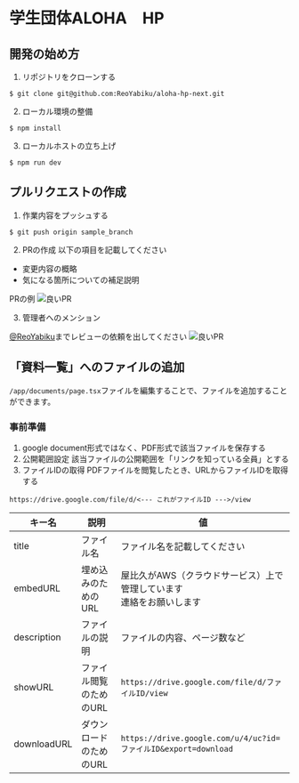 # 学生団体ALOHA　HP

## 開発の始め方
1. リポジトリをクローンする
```shell
$ git clone git@github.com:ReoYabiku/aloha-hp-next.git
```

2. ローカル環境の整備
```shell
$ npm install
```

3. ローカルホストの立ち上げ
```shell
$ npm run dev
```

## プルリクエストの作成
1. 作業内容をプッシュする
```shell
$ git push origin sample_branch
```

2. PRの作成
以下の項目を記載してください
- 変更内容の概略
- 気になる箇所についての補足説明

PRの例
![良いPR](https://alohahp.s3.ap-northeast-1.amazonaws.com/readme/good_pull_request.png)

3. 管理者へのメンション

[@ReoYabiku](https://github.com/ReoYabiku/)までレビューの依頼を出してください
![良いPR](https://alohahp.s3.ap-northeast-1.amazonaws.com/readme/how_to_request_review.png)

## 「資料一覧」へのファイルの追加
`/app/documents/page.tsx`ファイルを編集することで、ファイルを追加することができます。

### 事前準備
1. google document形式ではなく、PDF形式で該当ファイルを保存する
1. 公開範囲設定
    該当ファイルの公開範囲を「リンクを知っている全員」とする
1. ファイルIDの取得
    PDFファイルを閲覧したとき、URLからファイルIDを取得する
```
https://drive.google.com/file/d/<--- これがファイルID --->/view
```


| キー名 | 説明 | 値 |
| --- | --- | --- |
| title | ファイル名 | ファイル名を記載してください |
| embedURL | 埋め込みのためのURL | 屋比久がAWS（クラウドサービス）上で管理しています<br>連絡をお願いします |
| description | ファイルの説明 | ファイルの内容、ページ数など |
| showURL | ファイル閲覧のためのURL | `https://drive.google.com/file/d/ファイルID/view` |
| downloadURL | ダウンロードのためのURL | `https://drive.google.com/u/4/uc?id=ファイルID&export=download` |